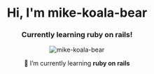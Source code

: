 <div align="center">
  <h1>Hi, I'm mike-koala-bear</h1>
  <h3>Currently learning ruby on rails!</h3>

  <p> <img src="https://komarev.com/ghpvc/?username=mike-koala-bear&label=Profile%20views&color=blueviolet&style=flat" alt="mike-koala-bear" /> </p>

  🌱 I’m currently learning <b>ruby on rails</b>
</div>
